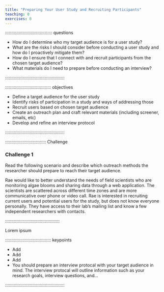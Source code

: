 ```yaml
---
title: "Preparing Your User Study and Recruiting Participants"
teaching: 0
exercises: 0
---
```


:::::::::::::::::::::::::::::::::::::: questions 

- How do I determine who my target audience is for a user study?
- What are the risks I should consider before conducting a user study and how do I proactively mitigate them?
- How do I ensure that I connect with and recruit participants from the chosen target audience?
- What materials do I need to prepare before conducting an interview?

::::::::::::::::::::::::::::::::::::::::::::::::

::::::::::::::::::::::::::::::::::::: objectives

- Define a target audience for the user study
- Identify risks of participation in a study and ways of addressing those
- Recruit users based on chosen target audience
- Create an outreach plan and craft relevant materials (including screener, emails, etc)
- Develop and refine an interview protocol

::::::::::::::::::::::::::::::::::::::::::::::::

::::::::::::::::::::::::::::::::: Challenge

### Challenge 1

Read the following scenario and describe which outreach methods the researcher should prepare to reach their target audience.

Rae would like to better understand the needs of field scientists who are monitoring algae blooms and sharing data through a web application. The scientists are scattered across different time zones and are more communicative over phone or video call. Rae is interested in recruiting current users and potential users for the study, but does not know everyone personally. They have access to their lab’s mailing list and know a few independent researchers with contacts.

::::::::::::::::::::::::::::::::::::::::::::

Lorem ipsum

::::::::::::::::::::::::::::::::::::: keypoints 

- Add
- Add
- Add
- You should prepare an interview protocal with your target audience in mind. The interview protocal will outline information such as your research goals, interview questions, and...

::::::::::::::::::::::::::::::::::::::::::::::::
